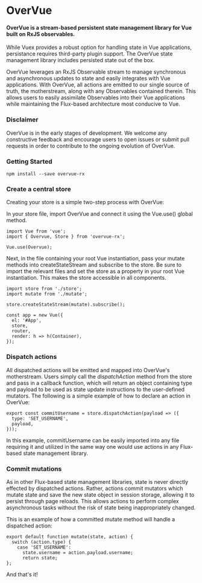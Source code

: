 # OverVue
#### OverVue is a stream-based persistent state management library for Vue built on RxJS observables.

While Vuex provides a robust option for handling state in Vue applications,  persistance requires 
third-party plugin support. The OverVue state management library includes persisted state out of the box.

OverVue leverages an RxJS Observable stream to manage synchronous and asynchronous updates to state and easily integrates
with Vue applications. With OverVue, all actions are emitted to our single source of truth, the motherstream, along with any Observables contained therein. This allows users to easily assimilate Observables into their Vue applications while maintaining the Flux-based architecture most conducive to Vue. 

### Disclaimer

OverVue is in the early stages of development. We welcome any constructive feedback and encourage users to open issues 
or submit pull requests in order to contribute to the ongoing evolution of OverVue. 

### Getting Started

```
npm install --save overvue-rx
```

### Create a central store

Creating your store is a simple two-step process with OverVue:

In your store file, import OverVue and connect it using the Vue.use() global method.

```
import Vue from 'vue';
import { Overvue, Store } from 'overvue-rx';

Vue.use(Overvue);
```
Next, in the file containing your root Vue instantiation, pass your mutate methods into createStateStream and subscribe to the store. Be sure to import the relevant files and set the store as a property in your root Vue instantiation. This makes the store accessible in all components. 

```
import store from './store';
import mutate from './mutate';

store.createStateStream(mutate).subscribe();

const app = new Vue({
  el: '#App',
  store,
  router,
  render: h => h(Container),
});
```
### Dispatch actions

All dispatched actions will be emitted and mapped into OverVue's motherstream. Users simply call the *dispatchAction* method from the store and pass in a callback function, which will return an object containing type and payload to be used as state update instructions to the user-defined mutators. The following is a simple example of how to declare an action in OverVue:

```
export const commitUsername = store.dispatchAction(payload => ({
  type: 'SET_USERNAME',
  payload,
}));
```
In this example, commitUsername can be easily imported into any file requiring it and utilized in the same way one would use actions in any Flux-based state management library. 

### Commit mutations

As in other Flux-based state management libraries, state is never directly effected by dispatched actions. Rather, actions commit mutators which mutate state and save the new state object in session storage, allowing it to persist through page reloads. This allows actions to perform complex asynchronous tasks without the risk of state being inappropriately changed. 

This is an example of how a committed mutate method will handle a dispatched action:
```
export default function mutate(state, action) {
  switch (action.type) {
    case 'SET_USERNAME':
      state.username = action.payload.username;
      return state;
};
```
And that's it!





